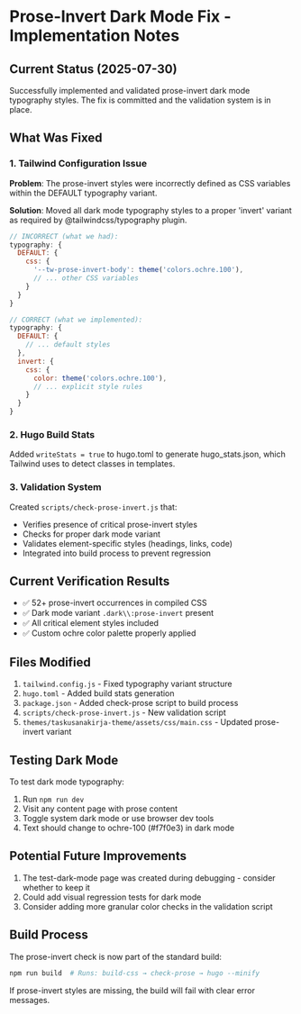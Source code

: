 # Prose-Invert Dark Mode Fix - Implementation Notes

## Current Status (2025-07-30)

Successfully implemented and validated prose-invert dark mode typography styles.
The fix is committed and the validation system is in place.

## What Was Fixed

### 1. Tailwind Configuration Issue

**Problem**: The prose-invert styles were incorrectly defined as CSS variables
within the DEFAULT typography variant.

**Solution**: Moved all dark mode typography styles to a proper 'invert' variant
as required by @tailwindcss/typography plugin.

```javascript
// INCORRECT (what we had):
typography: {
  DEFAULT: {
    css: {
      '--tw-prose-invert-body': theme('colors.ochre.100'),
      // ... other CSS variables
    }
  }
}

// CORRECT (what we implemented):
typography: {
  DEFAULT: {
    // ... default styles
  },
  invert: {
    css: {
      color: theme('colors.ochre.100'),
      // ... explicit style rules
    }
  }
}
```

### 2. Hugo Build Stats

Added `writeStats = true` to hugo.toml to generate hugo_stats.json, which
Tailwind uses to detect classes in templates.

### 3. Validation System

Created `scripts/check-prose-invert.js` that:

- Verifies presence of critical prose-invert styles
- Checks for proper dark mode variant
- Validates element-specific styles (headings, links, code)
- Integrated into build process to prevent regression

## Current Verification Results

- ✅ 52+ prose-invert occurrences in compiled CSS
- ✅ Dark mode variant `.dark\\:prose-invert` present
- ✅ All critical element styles included
- ✅ Custom ochre color palette properly applied

## Files Modified

1. `tailwind.config.js` - Fixed typography variant structure
2. `hugo.toml` - Added build stats generation
3. `package.json` - Added check-prose script to build process
4. `scripts/check-prose-invert.js` - New validation script
5. `themes/taskusanakirja-theme/assets/css/main.css` - Updated prose-invert
   variant

## Testing Dark Mode

To test dark mode typography:

1. Run `npm run dev`
2. Visit any content page with prose content
3. Toggle system dark mode or use browser dev tools
4. Text should change to ochre-100 (#f7f0e3) in dark mode

## Potential Future Improvements

1. The test-dark-mode page was created during debugging - consider whether to
   keep it
2. Could add visual regression tests for dark mode
3. Consider adding more granular color checks in the validation script

## Build Process

The prose-invert check is now part of the standard build:

```bash
npm run build  # Runs: build-css → check-prose → hugo --minify
```

If prose-invert styles are missing, the build will fail with clear error
messages.
